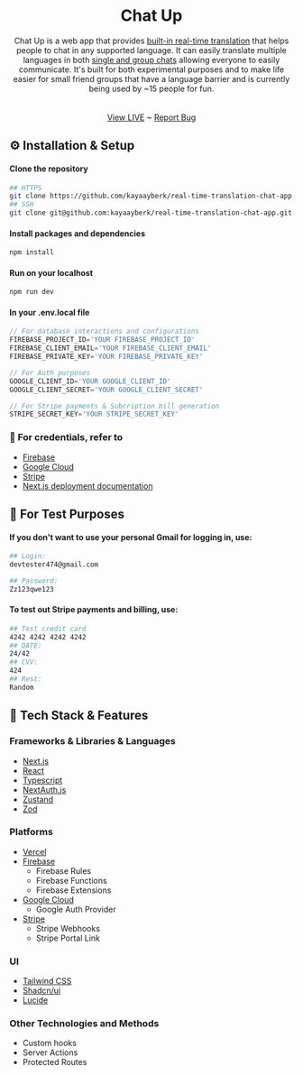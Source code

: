 <div align="center">
  <a href="https://github.com/kayaayberk/real-time-translation-chat-app/assets/136496255/031cc9e1-28e4-439a-9ec7-63dd5d6030da" alt="Logo" width="640" height="340">
  </a>
  <h1 align="center">Chat Up</h1>

  <p align="center">
Chat Up is a web app that provides <ins>built-in real-time translation</ins> that helps people to chat in any supported language. It can easily translate multiple languages in both <ins>single and group chats</ins> allowing everyone to easily communicate. It's built for both experimental purposes and to make life easier for small friend groups that have a language barrier and is currently being used by ~15 people for fun.
    <br />
    <br />
    <br />
    <a href="https://chat-up-pi.vercel.app/">View LIVE</a>
    ~
    <a href="https://github.com/kayaayberk/real-time-translation-chat-app/issues">Report Bug</a>
  </p>
</div>

## ⚙️ Installation & Setup

#### Clone the repository
```bash
## HTTPS
git clone https://github.com/kayaayberk/real-time-translation-chat-app.git
## SSH
git clone git@github.com:kayaayberk/real-time-translation-chat-app.git
```
#### Install packages and dependencies
```bash
npm install
```
#### Run on your localhost
```bash
npm run dev
```
#### In your .env.local file
```js
// For database interactions and configurations
FIREBASE_PROJECT_ID='YOUR FIREBASE_PROJECT_ID'
FIREBASE_CLIENT_EMAIL='YOUR FIREBASE_CLIENT_EMAIL'
FIREBASE_PRIVATE_KEY='YOUR FIREBASE_PRIVATE_KEY'

// For Auth purposes
GOOGLE_CLIENT_ID='YOUR GOOGLE_CLIENT_ID'
GOOGLE_CLIENT_SECRET='YOUR GOOGLE_CLIENT_SECRET'

// For Stripe payments & Subcription bill generation
STRIPE_SECRET_KEY='YOUR STRIPE_SECRET_KEY'
```

### 🔑 For credentials, refer to
- [Firebase](console.firebase.google.com)
- [Google Cloud](console.cloud.google.com)
- [Stripe](https://dashboard.stripe.com/)
- [Next.js deployment documentation](https://nextjs.org/docs/deployment)

## 🤝 For Test Purposes
#### If you don't want to use your personal Gmail for logging in, use:
```bash
## Login:
devtester474@gmail.com

## Password:
Zz123qwe123
```
#### To test out Stripe payments and billing, use:

```bash
## Test credit card
4242 4242 4242 4242
## DATE:
24/42
## CVV:
424
## Rest:
Random
```

## 🧱 Tech Stack & Features
### Frameworks & Libraries & Languages
- [Next.js](https://nextjs.org/)
- [React](https://react.dev/)
- [Typescript](https://www.typescriptlang.org/)
- [NextAuth.js](https://next-auth.js.org/)
- [Zustand](https://github.com/pmndrs/zustand)
- [Zod](https://github.com/colinhacks/zod)

### Platforms
- [Vercel](https://vercel.com/)
- [Firebase](https://firebase.google.com/)
  - Firebase Rules
  - Firebase Functions
  - Firebase Extensions
- [Google Cloud](https://cloud.google.com/)
  - Google Auth Provider
- [Stripe](https://stripe.com/docs)
  - Stripe Webhooks
  - Stripe Portal Link

### UI
- [Tailwind CSS](https://tailwindcss.com/)
- [Shadcn/ui](https://ui.shadcn.com/)
- [Lucide](https://lucide.dev/)

### Other Technologies and Methods
- Custom hooks
- Server Actions
- Protected Routes







